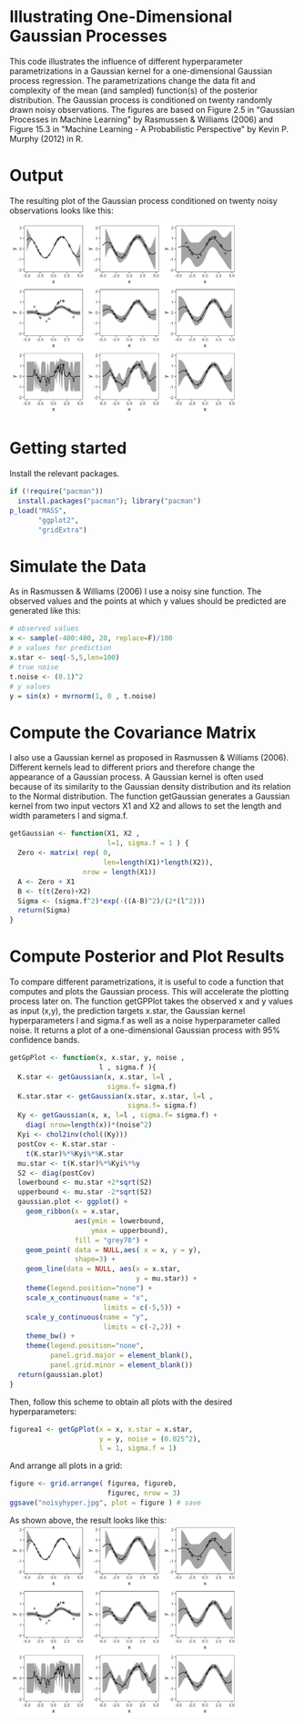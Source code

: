# Illustrating One-Dimensional Gaussian Processes

This code illustrates the influence of different hyperparameter parametrizations in a Gaussian kernel for a one-dimensional Gaussian process regression. The parametrizations change the data fit and complexity of the mean (and sampled) function(s) of the posterior distribution.
The Gaussian process is conditioned on twenty randomly drawn noisy observations.
The figures are based on Figure 2.5 in "Gaussian Processes in Machine Learning" by Rasmussen & Williams (2006) and Figure 15.3 in "Machine Learning - A Probabilistic Perspective" by Kevin P. Murphy (2012) in R.

# Output

The resulting plot of the Gaussian process conditioned on twenty noisy observations looks like this:

<img src="noisyhyper.jpg" width="400"> 


# Getting started
Install the relevant packages.
```r
if (!require("pacman")) 
  install.packages("pacman"); library("pacman") 
p_load("MASS", 
       "ggplot2", 
       "gridExtra")
```

# Simulate the Data
As in Rasmussen & Williams (2006) I use a noisy sine function. The observed values and the points at which y values should be predicted are generated like this:
```r
# observed values
x <- sample(-400:400, 20, replace=F)/100
# x values for prediction 
x.star <- seq(-5,5,len=100) 
# true noise
t.noise <- (0.1)^2
# y values
y = sin(x) + mvrnorm(1, 0 , t.noise) 
```
# Compute the Covariance Matrix
I also use a Gaussian kernel as proposed in Rasmussen & Williams (2006). Different kernels lead to different priors and therefore change the appearance of a Gaussian process. A Gaussian kernel is often used because of its similarity to the Gaussian density distribution and its relation to the Normal distribution. The function getGaussian generates a Gaussian kernel from two input vectors X1 and X2 and allows to set the length and width parameters l and sigma.f.
```r
getGaussian <- function(X1, X2 ,
                        l=1, sigma.f = 1 ) {
  Zero <- matrix( rep( 0, 
                       len=length(X1)*length(X2)), 
                  nrow = length(X1))
  A <- Zero + X1
  B <- t(t(Zero)+X2)
  Sigma <- (sigma.f^2)*exp(-((A-B)^2)/(2*(l^2)))
  return(Sigma)
}
```
# Compute Posterior and Plot Results
To compare different parametrizations, it is useful to code a function that computes and plots the Gaussian process. This will accelerate the plotting process later on. The function getGPPlot takes the observed x and y values as input (x,y), the prediction targets x.star, the Gaussian kernel hyperparameters l and sigma.f as well as a noise hyperparameter called noise.
It returns a plot of a one-dimensional Gaussian process with 95% confidence bands.
```r
getGpPlot <- function(x, x.star, y, noise , 
                      l , sigma.f ){
  K.star <- getGaussian(x, x.star, l=l , 
                        sigma.f= sigma.f) 
  K.star.star <- getGaussian(x.star, x.star, l=l , 
                             sigma.f= sigma.f) 
  Ky <- getGaussian(x, x, l=l , sigma.f= sigma.f) + 
    diag( nrow=length(x))*(noise^2)
  Kyi <- chol2inv(chol((Ky)))
  postCov <- K.star.star - 
    t(K.star)%*%Kyi%*%K.star
  mu.star <- t(K.star)%*%Kyi%*%y
  S2 <- diag(postCov)
  lowerbound <- mu.star +2*sqrt(S2)
  upperbound <- mu.star -2*sqrt(S2)
  gaussian.plot <- ggplot() + 
    geom_ribbon(x = x.star, 
                aes(ymin = lowerbound, 
                    ymax = upperbound), 
                fill = "grey70") +
    geom_point( data = NULL,aes( x = x, y = y), 
                shape=3) +
    geom_line(data = NULL, aes(x = x.star, 
                               y = mu.star)) +
    theme(legend.position="none") + 
    scale_x_continuous(name = "x", 
                       limits = c(-5,5)) +
    scale_y_continuous(name = "y", 
                       limits = c(-2,2)) +
    theme_bw() +
    theme(legend.position="none", 
          panel.grid.major = element_blank(), 
          panel.grid.minor = element_blank())
  return(gaussian.plot)
}
```

Then, follow this scheme to obtain all plots with the desired hyperparameters:
```r
figurea1 <- getGpPlot(x = x, x.star = x.star, 
                      y = y, noise = (0.025^2),  
                      l = 1, sigma.f = 1)
```
And arrange all plots in a grid:
```r
figure <- grid.arrange( figurea, figureb, 
                        figurec, nrow = 3)
ggsave("noisyhyper.jpg", plot = figure ) # save
```
As shown above, the result looks like this:
<img src="noisyhyper.jpg" width="400"> 
